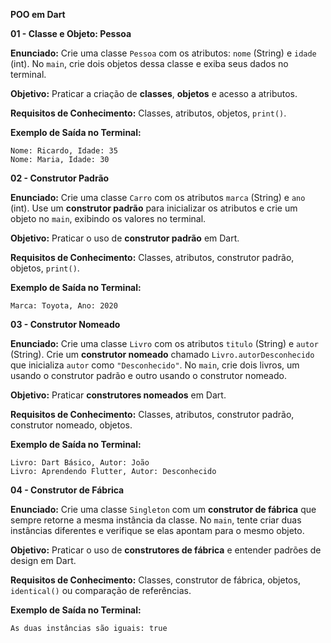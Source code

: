 **POO em Dart**

**01 - Classe e Objeto: Pessoa**

**Enunciado:**
Crie uma classe `Pessoa` com os atributos: `nome` (String) e `idade` (int).
No `main`, crie dois objetos dessa classe e exiba seus dados no terminal.

**Objetivo:**
Praticar a criação de **classes**, **objetos** e acesso a atributos.

**Requisitos de Conhecimento:**
Classes, atributos, objetos, `print()`.

**Exemplo de Saída no Terminal:**

```
Nome: Ricardo, Idade: 35
Nome: Maria, Idade: 30
```

**02 - Construtor Padrão**

**Enunciado:**
Crie uma classe `Carro` com os atributos `marca` (String) e `ano` (int).
Use um **construtor padrão** para inicializar os atributos e crie um objeto no `main`, exibindo os valores no terminal.

**Objetivo:**
Praticar o uso de **construtor padrão** em Dart.

**Requisitos de Conhecimento:**
Classes, atributos, construtor padrão, objetos, `print()`.

**Exemplo de Saída no Terminal:**

```
Marca: Toyota, Ano: 2020
```

**03 - Construtor Nomeado**

**Enunciado:**
Crie uma classe `Livro` com os atributos `titulo` (String) e `autor` (String).
Crie um **construtor nomeado** chamado `Livro.autorDesconhecido` que inicializa `autor` como `"Desconhecido"`.
No `main`, crie dois livros, um usando o construtor padrão e outro usando o construtor nomeado.

**Objetivo:**
Praticar **construtores nomeados** em Dart.

**Requisitos de Conhecimento:**
Classes, atributos, construtor padrão, construtor nomeado, objetos.

**Exemplo de Saída no Terminal:**

```
Livro: Dart Básico, Autor: João
Livro: Aprendendo Flutter, Autor: Desconhecido
```

**04 - Construtor de Fábrica**

**Enunciado:**
Crie uma classe `Singleton` com um **construtor de fábrica** que sempre retorne a mesma instância da classe.
No `main`, tente criar duas instâncias diferentes e verifique se elas apontam para o mesmo objeto.

**Objetivo:**
Praticar o uso de **construtores de fábrica** e entender padrões de design em Dart.

**Requisitos de Conhecimento:**
Classes, construtor de fábrica, objetos, `identical()` ou comparação de referências.

**Exemplo de Saída no Terminal:**

```
As duas instâncias são iguais: true
```

